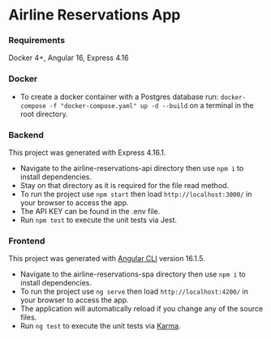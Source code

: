# Airline Reservations App

### Requirements
Docker 4+, Angular 16, Express 4.16


### Docker
* To create a docker container with a Postgres database run: `docker-compose -f "docker-compose.yaml" up -d --build` on a terminal in the root directory.


### Backend
This project was generated with Express 4.16.1.
* Navigate to the airline-reservations-api directory then use `npm i` to install dependencies.
* Stay on that directory as it is required for the file read method.
* To run the project use `npm start` then load `http://localhost:3000/` in your browser to access the app.
* The API KEY can be found in the .env file.
* Run `npm test` to execute the unit tests via Jest.


### Frontend
This project was generated with [Angular CLI](https://github.com/angular/angular-cli) version 16.1.5.
* Navigate to the airline-reservations-spa directory then use `npm i` to install dependencies.
* To run the project use `ng serve` then load `http://localhost:4200/` in your browser to access the app.
* The application will automatically reload if you change any of the source files.
* Run `ng test` to execute the unit tests via [Karma](https://karma-runner.github.io).
